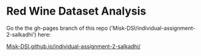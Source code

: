 # Red Wine Dataset Analysis

Go the the gh-pages branch of this repo ('Misk-DSI/individual-assignment-2-salkadhi') here:


 
[Misk-DSI.github.io/individual-assignment-2-salkadhi/](https:Misk-DSI.github.io/individual-assignment-2-salkadhi/)

